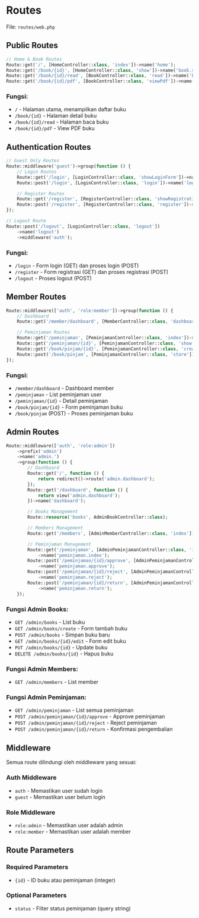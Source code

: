 # Routes

File: `routes/web.php`

## Public Routes

```php
// Home & Book Routes
Route::get('/', [HomeController::class, 'index'])->name('home');
Route::get('/book/{id}', [HomeController::class, 'show'])->name('book.show');
Route::get('/book/{id}/read', [BookController::class, 'read'])->name('books.read');
Route::get('/book/{id}/pdf', [BookController::class, 'viewPdf'])->name('books.view-pdf');
```

### Fungsi:

-   `/` - Halaman utama, menampilkan daftar buku
-   `/book/{id}` - Halaman detail buku
-   `/book/{id}/read` - Halaman baca buku
-   `/book/{id}/pdf` - View PDF buku

## Authentication Routes

```php
// Guest Only Routes
Route::middleware('guest')->group(function () {
    // Login Routes
    Route::get('/login', [LoginController::class, 'showLoginForm'])->name('login');
    Route::post('/login', [LoginController::class, 'login'])->name('login.attempt');

    // Register Routes
    Route::get('/register', [RegisterController::class, 'showRegistrationForm'])->name('register');
    Route::post('/register', [RegisterController::class, 'register'])->name('register.attempt');
});

// Logout Route
Route::post('/logout', [LoginController::class, 'logout'])
    ->name('logout')
    ->middleware('auth');
```

### Fungsi:

-   `/login` - Form login (GET) dan proses login (POST)
-   `/register` - Form registrasi (GET) dan proses registrasi (POST)
-   `/logout` - Proses logout (POST)

## Member Routes

```php
Route::middleware(['auth', 'role:member'])->group(function () {
    // Dashboard
    Route::get('/member/dashboard', [MemberController::class, 'dashboard'])->name('member.dashboard');

    // Peminjaman Routes
    Route::get('/peminjaman', [PeminjamanController::class, 'index'])->name('peminjaman.index');
    Route::get('/peminjaman/{id}', [PeminjamanController::class, 'show'])->name('peminjaman.show');
    Route::get('/book/pinjam/{id}', [PeminjamanController::class, 'create'])->name('peminjaman.create');
    Route::post('/book/pinjam', [PeminjamanController::class, 'store'])->name('peminjaman.store');
});
```

### Fungsi:

-   `/member/dashboard` - Dashboard member
-   `/peminjaman` - List peminjaman user
-   `/peminjaman/{id}` - Detail peminjaman
-   `/book/pinjam/{id}` - Form peminjaman buku
-   `/book/pinjam` (POST) - Proses peminjaman buku

## Admin Routes

```php
Route::middleware(['auth', 'role:admin'])
    ->prefix('admin')
    ->name('admin.')
    ->group(function () {
        // Dashboard
        Route::get('/', function () {
            return redirect()->route('admin.dashboard');
        });
        Route::get('/dashboard', function () {
            return view('admin.dashboard');
        })->name('dashboard');

        // Books Management
        Route::resource('books', AdminBookController::class);

        // Members Management
        Route::get('/members', [AdminMemberController::class, 'index'])->name('members.index');

        // Peminjaman Management
        Route::get('/peminjaman', [AdminPeminjamanController::class, 'index'])
            ->name('peminjaman.index');
        Route::post('/peminjaman/{id}/approve', [AdminPeminjamanController::class, 'approve'])
            ->name('peminjaman.approve');
        Route::post('/peminjaman/{id}/reject', [AdminPeminjamanController::class, 'reject'])
            ->name('peminjaman.reject');
        Route::post('/peminjaman/{id}/return', [AdminPeminjamanController::class, 'return'])
            ->name('peminjaman.return');
    });
```

### Fungsi Admin Books:

-   `GET /admin/books` - List buku
-   `GET /admin/books/create` - Form tambah buku
-   `POST /admin/books` - Simpan buku baru
-   `GET /admin/books/{id}/edit` - Form edit buku
-   `PUT /admin/books/{id}` - Update buku
-   `DELETE /admin/books/{id}` - Hapus buku

### Fungsi Admin Members:

-   `GET /admin/members` - List member

### Fungsi Admin Peminjaman:

-   `GET /admin/peminjaman` - List semua peminjaman
-   `POST /admin/peminjaman/{id}/approve` - Approve peminjaman
-   `POST /admin/peminjaman/{id}/reject` - Reject peminjaman
-   `POST /admin/peminjaman/{id}/return` - Konfirmasi pengembalian

## Middleware

Semua route dilindungi oleh middleware yang sesuai:

### Auth Middleware

-   `auth` - Memastikan user sudah login
-   `guest` - Memastikan user belum login

### Role Middleware

-   `role:admin` - Memastikan user adalah admin
-   `role:member` - Memastikan user adalah member

## Route Parameters

### Required Parameters

-   `{id}` - ID buku atau peminjaman (integer)

### Optional Parameters

-   `status` - Filter status peminjaman (query string)
